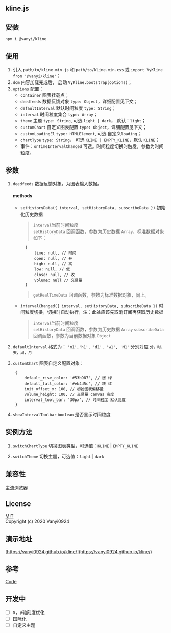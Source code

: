 ## kline.js

## 安装
`npm i @vanyi/kline`

## 使用
1. 引入 `path/to/kline.min.js` 和 `path/to/kline.min.css` 或 `import VyKline from '@vanyi/kline'`；
2. `dom` 内容加载完成后， 启动 `VyKline.bootstrap(options)`； 
3. `options` 配置：
	- `container` 图表挂载点；
	- `deedfeeds` 数据反馈对象 `type: Object`，详细配置见下文；
	- `defaultInterval` 默认时间粒度 `type: String`；
	- `interval` 时间粒度集合 `type: Array`；
	- `theme` 主题  `type: String`, 可选 `light | dark`， 默认：`light`；
	- `customChart` 自定义图表配置 `type: Object`，详细配置见下文；
	- `customLoadingEl` `type: HTMLElement`, 可选 自定义`loading`；
	- `chartType` `type: String`， 可选 `KLINE | EMPTY_KLINE`，默认 `KLINE`；
	- 事件：`onTimeIntervalChanged` 可选。时间粒度切换时触发，参数为时间粒度。

## 参数
 1. `deedfeeds` 数据反馈对象，为图表输入数据。  
 	#### methods
 	- `setHistoryData({ interval, setHistoryData, subscribeData })` 初始化历史数据 
	
 		>`interval`当前时间粒度  
 		>`setHistoryData` 回调函数，参数为历史数据 `Array`，标准数据对象如下： 
		
 			{
				time: null, // 时间
				open: null, // 开
				high: null, // 高
				low: null, // 低
				close: null, // 收
				volume: null // 交易量
			}	
 		> `getRealTimeData`  回调函数，参数为标准数据对象，同上。
		
 	- `intervalChanged({ interval, setHistoryData, subscribeData })` 时间粒度切换，切换时自动执行，注：此处应该先取消订阅再获取历史数据
	
 	 	>`interval`当前时间粒度  
 		>`setHistoryData` 回调函数，参数为历史数据 `Array`
 		>`subscribeData` 回调函数，参数为当前数据对象 `Object`

2. `defaultInterval` 格式为： `'m1','h1', 'd1', 'w1', 'M1'` 分别对应 `分，时，天，周，月`  
3. `customChart` 图表自定义配置对象：
	
		{
			default_rise_color: '#53b987', // 涨 绿
			default_fall_color: '#eb4d5c', // 跌 红
			init_offset_x: 100, // 初始图表偏移量
			volume_height: 100, // 交易量 canvas 高度
			interval_tool_bar: '30px', // 时间粒度 默认高度
		}  
	
4. `showIntervalToolbar` `boolean` 是否显示时间粒度

## 实例方法
1. `switchChartType` 切换图表类型，可选值：`KLINE` | `EMPTY_KLINE`

2. `switchTheme` 切换主题，可选值：`light` | `dark`

## 兼容性
主流浏览器

## License
[MIT](https://opensource.org/licenses/MIT)  
Copyright (c) 2020 Vanyi0924

## 演示地址
[https://vanyi0924.github.io/kline/](https://vanyi0924.github.io/kline/)  

## 参考
[Code](./example)  

## 开发中  
- [ ] x，y轴刻度优化
- [ ] 国际化
- [ ] 自定义主题
